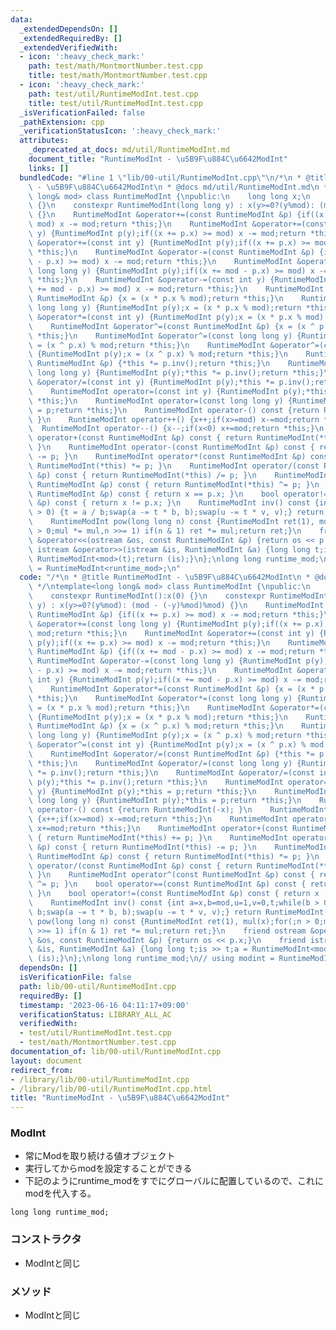 ```yaml
---
data:
  _extendedDependsOn: []
  _extendedRequiredBy: []
  _extendedVerifiedWith:
  - icon: ':heavy_check_mark:'
    path: test/math/MontmortNumber.test.cpp
    title: test/math/MontmortNumber.test.cpp
  - icon: ':heavy_check_mark:'
    path: test/util/RuntimeModInt.test.cpp
    title: test/util/RuntimeModInt.test.cpp
  _isVerificationFailed: false
  _pathExtension: cpp
  _verificationStatusIcon: ':heavy_check_mark:'
  attributes:
    _deprecated_at_docs: md/util/RuntimeModInt.md
    document_title: "RuntimeModInt - \u5B9F\u884C\u6642ModInt"
    links: []
  bundledCode: "#line 1 \"lib/00-util/RuntimeModInt.cpp\"\n/*\n * @title RuntimeModInt\
    \ - \u5B9F\u884C\u6642ModInt\n * @docs md/util/RuntimeModInt.md\n */\ntemplate<long\
    \ long& mod> class RuntimeModInt {\npublic:\n    long long x;\n    constexpr RuntimeModInt():x(0)\
    \ {}\n    constexpr RuntimeModInt(long long y) : x(y>=0?(y%mod): (mod - (-y)%mod)%mod)\
    \ {}\n    RuntimeModInt &operator+=(const RuntimeModInt &p) {if((x += p.x) >=\
    \ mod) x -= mod;return *this;}\n    RuntimeModInt &operator+=(const long long\
    \ y) {RuntimeModInt p(y);if((x += p.x) >= mod) x -= mod;return *this;}\n    RuntimeModInt\
    \ &operator+=(const int y) {RuntimeModInt p(y);if((x += p.x) >= mod) x -= mod;return\
    \ *this;}\n    RuntimeModInt &operator-=(const RuntimeModInt &p) {if((x += mod\
    \ - p.x) >= mod) x -= mod;return *this;}\n    RuntimeModInt &operator-=(const\
    \ long long y) {RuntimeModInt p(y);if((x += mod - p.x) >= mod) x -= mod;return\
    \ *this;}\n    RuntimeModInt &operator-=(const int y) {RuntimeModInt p(y);if((x\
    \ += mod - p.x) >= mod) x -= mod;return *this;}\n    RuntimeModInt &operator*=(const\
    \ RuntimeModInt &p) {x = (x * p.x % mod);return *this;}\n    RuntimeModInt &operator*=(const\
    \ long long y) {RuntimeModInt p(y);x = (x * p.x % mod);return *this;}\n    RuntimeModInt\
    \ &operator*=(const int y) {RuntimeModInt p(y);x = (x * p.x % mod);return *this;}\n\
    \    RuntimeModInt &operator^=(const RuntimeModInt &p) {x = (x ^ p.x) % mod;return\
    \ *this;}\n    RuntimeModInt &operator^=(const long long y) {RuntimeModInt p(y);x\
    \ = (x ^ p.x) % mod;return *this;}\n    RuntimeModInt &operator^=(const int y)\
    \ {RuntimeModInt p(y);x = (x ^ p.x) % mod;return *this;}\n    RuntimeModInt &operator/=(const\
    \ RuntimeModInt &p) {*this *= p.inv();return *this;}\n    RuntimeModInt &operator/=(const\
    \ long long y) {RuntimeModInt p(y);*this *= p.inv();return *this;}\n    RuntimeModInt\
    \ &operator/=(const int y) {RuntimeModInt p(y);*this *= p.inv();return *this;}\n\
    \    RuntimeModInt operator=(const int y) {RuntimeModInt p(y);*this = p;return\
    \ *this;}\n    RuntimeModInt operator=(const long long y) {RuntimeModInt p(y);*this\
    \ = p;return *this;}\n    RuntimeModInt operator-() const {return RuntimeModInt(-x);\
    \ }\n    RuntimeModInt operator++() {x++;if(x>=mod) x-=mod;return *this;}\n  \
    \  RuntimeModInt operator--() {x--;if(x<0) x+=mod;return *this;}\n    RuntimeModInt\
    \ operator+(const RuntimeModInt &p) const { return RuntimeModInt(*this) += p;\
    \ }\n    RuntimeModInt operator-(const RuntimeModInt &p) const { return RuntimeModInt(*this)\
    \ -= p; }\n    RuntimeModInt operator*(const RuntimeModInt &p) const { return\
    \ RuntimeModInt(*this) *= p; }\n    RuntimeModInt operator/(const RuntimeModInt\
    \ &p) const { return RuntimeModInt(*this) /= p; }\n    RuntimeModInt operator^(const\
    \ RuntimeModInt &p) const { return RuntimeModInt(*this) ^= p; }\n    bool operator==(const\
    \ RuntimeModInt &p) const { return x == p.x; }\n    bool operator!=(const RuntimeModInt\
    \ &p) const { return x != p.x; }\n    RuntimeModInt inv() const {int a=x,b=mod,u=1,v=0,t;while(b\
    \ > 0) {t = a / b;swap(a -= t * b, b);swap(u -= t * v, v);} return RuntimeModInt(u);}\n\
    \    RuntimeModInt pow(long long n) const {RuntimeModInt ret(1), mul(x);for(;n\
    \ > 0;mul *= mul,n >>= 1) if(n & 1) ret *= mul;return ret;}\n    friend ostream\
    \ &operator<<(ostream &os, const RuntimeModInt &p) {return os << p.x;}\n    friend\
    \ istream &operator>>(istream &is, RuntimeModInt &a) {long long t;is >> t;a =\
    \ RuntimeModInt<mod>(t);return (is);}\n};\nlong long runtime_mod;\n// using modint\
    \ = RuntimeModInt<runtime_mod>;\n"
  code: "/*\n * @title RuntimeModInt - \u5B9F\u884C\u6642ModInt\n * @docs md/util/RuntimeModInt.md\n\
    \ */\ntemplate<long long& mod> class RuntimeModInt {\npublic:\n    long long x;\n\
    \    constexpr RuntimeModInt():x(0) {}\n    constexpr RuntimeModInt(long long\
    \ y) : x(y>=0?(y%mod): (mod - (-y)%mod)%mod) {}\n    RuntimeModInt &operator+=(const\
    \ RuntimeModInt &p) {if((x += p.x) >= mod) x -= mod;return *this;}\n    RuntimeModInt\
    \ &operator+=(const long long y) {RuntimeModInt p(y);if((x += p.x) >= mod) x -=\
    \ mod;return *this;}\n    RuntimeModInt &operator+=(const int y) {RuntimeModInt\
    \ p(y);if((x += p.x) >= mod) x -= mod;return *this;}\n    RuntimeModInt &operator-=(const\
    \ RuntimeModInt &p) {if((x += mod - p.x) >= mod) x -= mod;return *this;}\n   \
    \ RuntimeModInt &operator-=(const long long y) {RuntimeModInt p(y);if((x += mod\
    \ - p.x) >= mod) x -= mod;return *this;}\n    RuntimeModInt &operator-=(const\
    \ int y) {RuntimeModInt p(y);if((x += mod - p.x) >= mod) x -= mod;return *this;}\n\
    \    RuntimeModInt &operator*=(const RuntimeModInt &p) {x = (x * p.x % mod);return\
    \ *this;}\n    RuntimeModInt &operator*=(const long long y) {RuntimeModInt p(y);x\
    \ = (x * p.x % mod);return *this;}\n    RuntimeModInt &operator*=(const int y)\
    \ {RuntimeModInt p(y);x = (x * p.x % mod);return *this;}\n    RuntimeModInt &operator^=(const\
    \ RuntimeModInt &p) {x = (x ^ p.x) % mod;return *this;}\n    RuntimeModInt &operator^=(const\
    \ long long y) {RuntimeModInt p(y);x = (x ^ p.x) % mod;return *this;}\n    RuntimeModInt\
    \ &operator^=(const int y) {RuntimeModInt p(y);x = (x ^ p.x) % mod;return *this;}\n\
    \    RuntimeModInt &operator/=(const RuntimeModInt &p) {*this *= p.inv();return\
    \ *this;}\n    RuntimeModInt &operator/=(const long long y) {RuntimeModInt p(y);*this\
    \ *= p.inv();return *this;}\n    RuntimeModInt &operator/=(const int y) {RuntimeModInt\
    \ p(y);*this *= p.inv();return *this;}\n    RuntimeModInt operator=(const int\
    \ y) {RuntimeModInt p(y);*this = p;return *this;}\n    RuntimeModInt operator=(const\
    \ long long y) {RuntimeModInt p(y);*this = p;return *this;}\n    RuntimeModInt\
    \ operator-() const {return RuntimeModInt(-x); }\n    RuntimeModInt operator++()\
    \ {x++;if(x>=mod) x-=mod;return *this;}\n    RuntimeModInt operator--() {x--;if(x<0)\
    \ x+=mod;return *this;}\n    RuntimeModInt operator+(const RuntimeModInt &p) const\
    \ { return RuntimeModInt(*this) += p; }\n    RuntimeModInt operator-(const RuntimeModInt\
    \ &p) const { return RuntimeModInt(*this) -= p; }\n    RuntimeModInt operator*(const\
    \ RuntimeModInt &p) const { return RuntimeModInt(*this) *= p; }\n    RuntimeModInt\
    \ operator/(const RuntimeModInt &p) const { return RuntimeModInt(*this) /= p;\
    \ }\n    RuntimeModInt operator^(const RuntimeModInt &p) const { return RuntimeModInt(*this)\
    \ ^= p; }\n    bool operator==(const RuntimeModInt &p) const { return x == p.x;\
    \ }\n    bool operator!=(const RuntimeModInt &p) const { return x != p.x; }\n\
    \    RuntimeModInt inv() const {int a=x,b=mod,u=1,v=0,t;while(b > 0) {t = a /\
    \ b;swap(a -= t * b, b);swap(u -= t * v, v);} return RuntimeModInt(u);}\n    RuntimeModInt\
    \ pow(long long n) const {RuntimeModInt ret(1), mul(x);for(;n > 0;mul *= mul,n\
    \ >>= 1) if(n & 1) ret *= mul;return ret;}\n    friend ostream &operator<<(ostream\
    \ &os, const RuntimeModInt &p) {return os << p.x;}\n    friend istream &operator>>(istream\
    \ &is, RuntimeModInt &a) {long long t;is >> t;a = RuntimeModInt<mod>(t);return\
    \ (is);}\n};\nlong long runtime_mod;\n// using modint = RuntimeModInt<runtime_mod>;\n"
  dependsOn: []
  isVerificationFile: false
  path: lib/00-util/RuntimeModInt.cpp
  requiredBy: []
  timestamp: '2023-06-16 04:11:17+09:00'
  verificationStatus: LIBRARY_ALL_AC
  verifiedWith:
  - test/util/RuntimeModInt.test.cpp
  - test/math/MontmortNumber.test.cpp
documentation_of: lib/00-util/RuntimeModInt.cpp
layout: document
redirect_from:
- /library/lib/00-util/RuntimeModInt.cpp
- /library/lib/00-util/RuntimeModInt.cpp.html
title: "RuntimeModInt - \u5B9F\u884C\u6642ModInt"
---
```

### ModInt
- 常にModを取り続ける値オブジェクト
- 実行してからmodを設定することができる
- 下記のようにruntime_modをすでにグローバルに配置しているので、これにmodを代入する。
```
long long runtime_mod;
```
### コンストラクタ
- ModIntと同じ

### メソッド
- ModIntと同じ
